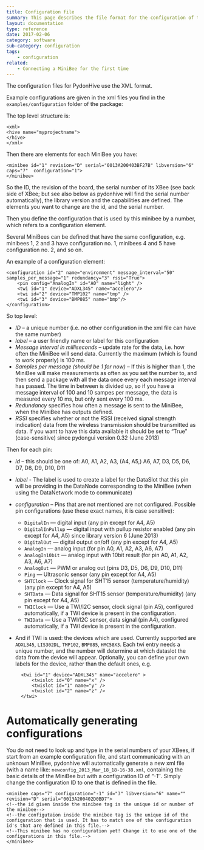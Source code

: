 ```yaml
---
title: Configuration file
summary: This page describes the file format for the configuration of the MiniBees.
layout: documentation
type: reference
date: 2017-02-06
category: software
sub-category: configuration
tags:
    - configuration
related:
    - Connecting a MiniBee for the first time
---
```


The configuration files for PydonHive use the XML format.

Example configurations are given in the xml files you find in the `examples/configuration` folder of the package:

The top level structure is:

    <xml>
    <hive name="myprojectname">
    </hive>
    </xml>

Then there are elements for each MiniBee you have:


    <minibee id="1" revision="D" serial="0013A200403BF27B" libversion="6" caps="7"  configuration="1">
    </minibee>

So the ID, the revision of the board, the serial number of its XBee (see back side of XBee; but see also below as pydonhive will find the serial number automatically), the library version and the capabilities are defined. The elements you want to change are the id, and the serial number.

Then you define the configuration that is used by this minibee by a number, which refers to a configuration element.

Several MiniBees can be defined that have the same configuration, e.g. minibees 1, 2 and 3 have configuration no. 1, minibees 4 and 5 have configuration no. 2, and so on.

An example of a configuration element:

    <configuration id="2" name="environment" message_interval="50" samples_per_message="1" redundancy="3" rssi="True">
        <pin config="AnalogIn" id="A0" name="light" />
        <twi id="1" device="ADXL345" name="accelero"/>
        <twi id="2" device="TMP102" name="tmp" />
        <twi id="3" device="BMP085" name="bmp"/>
    </configuration>

So top level:

- *ID* – a unique number (i.e. no other configuration in the xml file can have the same number)
- *label* – a user friendly name or label for this configuration
- *Message interval in milliseconds* – update rate for the data, i.e. how often the MiniBee will send data. Currently the maximum (which is found to work properly) is 100 ms.
- *Samples per message (should be 1 for now)* – If this is higher than 1, the MiniBee will make measurements as often as you set the number to, and then send a package with all the data once every each message interval has passed. The time in between is divided up, so if you have a message interval of 100 and 10 sampes per message, the data is measured every 10 ms, but only sent every 100 ms.
- *Redundancy* specifies how often a message is sent to the MiniBee, when the MiniBee has outputs defined.
- *RSSI* specifies whether or not the RSSI (received signal strength indication) data from the wireless transmission should be transmitted as data. If you want to have this data available it should be set to “True” (case-sensitive) since pydongui version 0.32 (June 2013)

Then for each pin:

- *id* – this should be one of: A0, A1, A2, A3, (A4, A5,) A6, A7, D3, D5, D6, D7, D8, D9, D10, D11
- *label* - The label is used to create a label for the DataSlot that this pin will be providing in the DataNode corresponding to the MiniBee (when using the DataNetwork mode to communicate)
- *configuration* – Pins that are not mentioned are not configured. Possible pin configurations (use these exact names, it is case sensitive):
    * `DigitalIn` — digital input (any pin except for A4, A5)
    * `DigitalInPullup` — digital input with pullup resistor enabled (any pin except for A4, A5) since library version 6 (June 2013)
    * `DigitalOut` — digital output on/off (any pin except for A4, A5)
    * `AnalogIn` — analog input (for pin A0, A1, A2, A3, A6, A7)
    * `AnalogIn10bit` — analog input with 10bit result (for pin A0, A1, A2, A3, A6, A7)
    * `AnalogOut` — PWM or analog out (pins D3, D5, D6, D9, D10, D11)
    * `Ping` — Ultrasonic sensor (any pin except for A4, A5)
    * `SHTClock` — Clock signal for SHT15 sensor (temperature/humidity) (any pin except for A4, A5)
    * `SHTData` — Data signal for SHT15 sensor (temperature/humidity) (any pin except for A4, A5)
    * `TWIClock` — Use a TWI/I2C sensor, clock signal (pin A5), configured automatically, if a TWI device is present in the configuration.
    * `TWIData` — Use a TWI/I2C sensor, data signal (pin A4), configured automatically, if a TWI device is present in the configuration.

- And if TWI is used: the devices which are used. Currently supported are `ADXL345`, `LIS302DL`, `TMP102`, `BMP085`, `HMC58X3`. Each twi entry needs a unique number, and the number will determine at which dataslot the data from the device will appear. Optionally, you can define your own labels for the device, rather than the default ones, e.g.

        <twi id="1" device="ADXL345" name="accelero" >
            <twislot id="0" name="x" />
            <twislot id="1" name="y" />
            <twislot id="2" name="z" />
        </twi>


# Automatically generating configurations

You do not need to look up and type in the serial numbers of your XBees, if start from an example configuration file, and start communicating with an unknown MiniBee, pydonhive will automatically generate a new xml file (with a name like: ```newconfig_2013_Mar_18_18-16-38.xml```, containing the basic details of the MiniBee but with a configuration ID of “-1″. Simply change the configuration ID to one that is defined in the file.

    <minibee caps="7" configuration="-1" id="3" libversion="6" name="" revision="D" serial="0013A200402D0BD7">
    <!--the id given inside the minibee tag is the unique id or number of the minibee-->
    <!--the configutaion inside the minibee tag is the unique id of the configuration that is used. It has to match one of the configuration id's that are defined in this file.-->
    <!--This minibee has no configuration yet! Change it to use one of the configurations in this file.-->
    </minibee>
